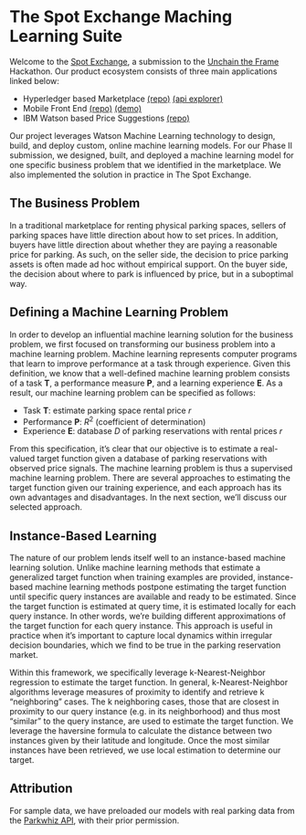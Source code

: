 # The Spot Exchange Maching Learning Suite
Welcome to the [Spot Exchange](https://thespot.exchange), a submission to the [Unchain the Frame](https://unchaintheframe.com) Hackathon. Our product ecosystem consists of three main applications linked below:


* Hyperledger based Marketplace [(repo)](https://github.com/EthVentures/SpotExchangeLedger) [(api explorer)](https://api.thespot.exchange:3000/explorer/)
* Mobile Front End [(repo)](https://github.com/EthVentures/SpotExchangeApp) [(demo)](https://thespot.exchange)
* IBM Watson based Price Suggestions [(repo)](https://github.com/EthVentures/SpotExchangeML)


Our project leverages Watson Machine Learning technology to design, build, and deploy custom, online machine learning models. For our Phase II submission, we designed, built, and deployed a machine learning model for one specific business problem that we identified in the marketplace. We also implemented the solution in practice in The Spot Exchange.

## The Business Problem

In a traditional marketplace for renting physical parking spaces, sellers of parking spaces have little direction about how to set prices. In addition, buyers have little direction about whether they are paying a reasonable price for parking. As such, on the seller side, the decision to price parking assets is often made ad hoc without empirical support. On the buyer side, the decision about where to park is influenced by price, but in a suboptimal way.  

## Defining a Machine Learning Problem

In order to develop an influential machine learning solution for the business problem, we first focused on transforming our business problem into a machine learning problem. Machine learning represents computer programs that learn to improve performance at a task through experience. Given this definition, we know that a well-defined machine learning problem consists of a task **T**, a performance measure **P**, and a learning experience **E**. As a result, our machine learning problem can be specified as follows:

  * Task **T**: estimate parking space rental price _r_
  * Performance **P**: _R_<sup>2</sup> (coefficient of determination)
  * Experience **E**: database _D_ of parking reservations with rental prices _r_

From this specification, it’s clear that our objective is to estimate a real-valued target function given a database of parking reservations with observed price signals. The machine learning problem is thus a supervised machine learning problem. There are several approaches  to estimating the target function given our training experience, and each approach has its own advantages and disadvantages. In the next section, we’ll discuss our selected approach.  

## Instance-Based Learning

The nature of our problem lends itself well to an instance-based machine learning solution. Unlike machine learning methods that estimate a generalized target function when training examples are provided, instance-based machine learning methods postpone estimating the target function until specific query instances are available and ready to be estimated. Since the target function is estimated at query time, it is estimated locally for each query instance. In other words, we’re building different approximations of the target function for each query instance. This approach is useful in practice when it’s important to capture local dynamics within irregular decision boundaries, which we find to be true in the parking reservation market.

Within this framework, we specifically leverage k-Nearest-Neighbor regression to estimate the target function. In general, k-Nearest-Neighbor algorithms leverage measures of proximity to identify and retrieve k “neighboring” cases. The k neighboring cases, those that are closest in proximity to our query instance (e.g. in its neighborhood) and thus most “similar” to the query instance, are used to estimate the target function. We leverage the haversine formula to calculate the distance between two instances given by their latitude and longitude. Once the most similar instances have been retrieved, we use local estimation to determine our target.

## Attribution
For sample data, we have preloaded our models with real parking data from the [Parkwhiz API](www.parkwhiz.com/developers/), with their prior permission.

